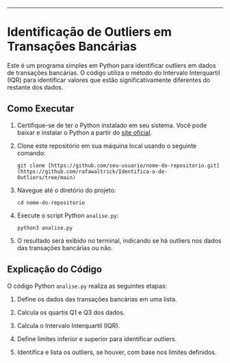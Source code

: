 ---

# Identificação de Outliers em Transações Bancárias

Este é um programa simples em Python para identificar outliers em dados de transações bancárias. O código utiliza o método do Intervalo Interquartil (IQR) para identificar valores que estão significativamente diferentes do restante dos dados.

## Como Executar

1. Certifique-se de ter o Python instalado em seu sistema. Você pode baixar e instalar o Python a partir do [site oficial](https://www.python.org/).

2. Clone este repositório em sua máquina local usando o seguinte comando:

    ```
    git clone [https://github.com/seu-usuario/nome-do-repositorio.git](https://github.com/rafawaltrick/Identifica-o-de-Outliers/tree/main)
    ```

3. Navegue até o diretório do projeto:

    ```
    cd nome-do-repositorio
    ```

4. Execute o script Python `analise.py`:

    ```
    python3 analise.py
    ```

5. O resultado será exibido no terminal, indicando se há outliers nos dados das transações bancárias ou não.

## Explicação do Código

O código Python `analise.py` realiza as seguintes etapas:

1. Define os dados das transações bancárias em uma lista.

2. Calcula os quartis Q1 e Q3 dos dados.

3. Calcula o Intervalo Interquartil (IQR).

4. Define limites inferior e superior para identificar outliers.

5. Identifica e lista os outliers, se houver, com base nos limites definidos.


